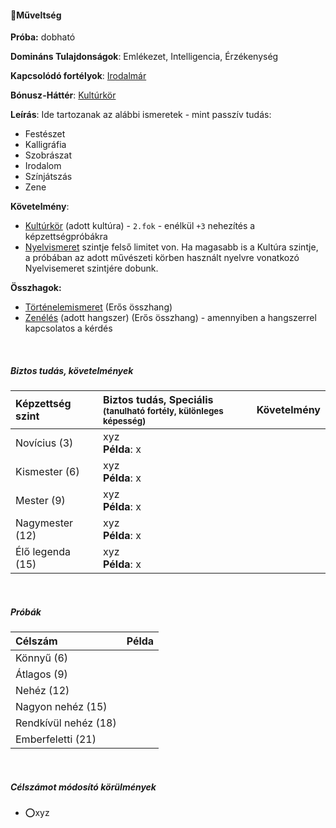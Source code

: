 #### 🔵Műveltség

**Próba:** dobható

**Domináns Tulajdonságok**: Emlékezet, Intelligencia, Érzékenység

**Kapcsolódó fortélyok**: [Irodalmár](../fortelyok.altalanos/irodalmar.md) 

**Bónusz-Háttér**: [Kultúrkör](../042_bonusz_hatterek.md#-kult%C3%BArk%C3%B6r-3)

**Leírás**: Ide tartozanak az alábbi ismeretek - mint passzív tudás:
- Festészet
- Kalligráfia
- Szobrászat
- Irodalom
- Színjátszás
- Zene

**Követelmény**:
  - [Kultúrkör](../042_bonusz_hatterek.md#-kult%C3%BArk%C3%B6r-3) (adott kultúra) - `2.fok` - enélkül `+3` nehezítés a képzettségpróbákra
  - [Nyelvismeret](nyelvismeret.md) szintje felső limitet von. Ha magasabb is a Kultúra szintje, a próbában az adott művészeti körben használt nyelvre vonatkozó Nyelvisemeret szintjére dobunk.

**Összhagok:**
- [Történelemismeret](tortenelemismeret.md) (Erős összhang)
- [Zenélés](zeneles.md) (adott hangszer) (Erős összhang) - amennyiben a hangszerrel kapcsolatos a kérdés

<br />

##### Biztos tudás, követelmények

| Képzettség szint | Biztos tudás, Speciális <br /><sub>(tanulható fortély, különleges  képesség)</sub> | Követelmény |
|:---------------- |:---------------------------------------------------------------------------------- |:-----------:|
| Novícius (3)     | xyz <br /> **Példa**: x                                                            |             |
| Kismester (6)    | xyz <br /> **Példa**: x                                                            |             |
| Mester (9)       | xyz <br /> **Példa**: x                                                            |             |
| Nagymester (12)  | xyz <br /> **Példa**: x                                                            |             |
| Élő legenda (15) | xyz <br /> **Példa**: x                                                            |             |

<br />

##### Próbák

| Célszám | Példa  |
| :----------- | :----------- |
| Könnyű       (6)  | |
| Átlagos      (9)  | |
| Nehéz        (12) | |
| Nagyon nehéz (15) | |
| Rendkívül nehéz (18) | |
| Emberfeletti (21) | |

<br />

##### Célszámot módosító körülmények

- ⭕xyz
